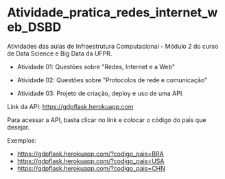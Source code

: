 # Atividade_pratica_redes_internet_web_DSBD
Atividades das aulas de Infraestrutura Computacional - Módulo 2 do curso de Data Science e Big Data da UFPR. 

- Atividade 01: Questões sobre "Redes, Internet e a Web"

- Atividade 02: Questões sobre "Protocolos de rede e comunicação"

- Atividade 03: Projeto de criação, deploy e uso de uma API.

Link da API: https://gdpflask.herokuapp.com

Para acessar a API, basta clicar no link e colocar o código do país que desejar. 

Exemplos: 
- https://gdpflask.herokuapp.com/?codigo_pais=BRA
- https://gdpflask.herokuapp.com/?codigo_pais=USA
- https://gdpflask.herokuapp.com/?codigo_pais=CHN
